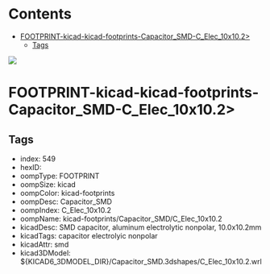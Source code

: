 



Contents
========

* [FOOTPRINT-kicad-kicad-footprints-Capacitor_SMD-C_Elec_10x10.2>](#footprint-kicad-kicad-footprints-capacitor_smd-c_elec_10x102)
	* [Tags](#tags)
  
![][im]
# FOOTPRINT-kicad-kicad-footprints-Capacitor_SMD-C_Elec_10x10.2>

## Tags

- index: 549
- hexID: 
- oompType: FOOTPRINT
- oompSize: kicad
- oompColor: kicad-footprints
- oompDesc: Capacitor_SMD
- oompIndex: C_Elec_10x10.2
- oompName: kicad-footprints/Capacitor_SMD/C_Elec_10x10.2
- kicadDesc: SMD capacitor, aluminum electrolytic nonpolar, 10.0x10.2mm
- kicadTags: capacitor electrolyic nonpolar
- kicadAttr: smd
- kicad3DModel: ${KICAD6_3DMODEL_DIR}/Capacitor_SMD.3dshapes/C_Elec_10x10.2.wrl



[im]: image.png
